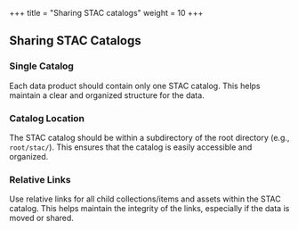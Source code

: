+++
title = "Sharing STAC catalogs"
weight = 10
+++

## Sharing STAC Catalogs

### Single Catalog
Each data product should contain only one STAC catalog. This helps maintain a clear and organized structure for the data.

### Catalog Location
The STAC catalog should be within a subdirectory of the root directory (e.g., `root/stac/`). This ensures that the catalog is easily accessible and organized.

### Relative Links
Use relative links for all child collections/items and assets within the STAC catalog. This helps maintain the integrity of the links, especially if the data is moved or shared.